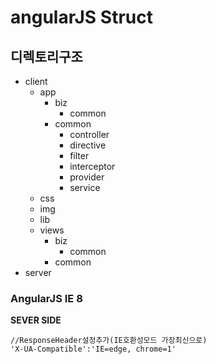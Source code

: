 # angularJS Struct

## 디렉토리구조

- client
    + app
        * biz
            - common
        * common
            - controller
            - directive
            - filter
            - interceptor
            - provider
            - service
    + css
    + img
    + lib
    + views
        * biz
            - common
        * common
- server

### AngularJS IE 8

__SEVER SIDE__
```
//ResponseHeader설정추가(IE호환성모드 가장최신으로)
'X-UA-Compatible':'IE=edge, chrome=1'
```

